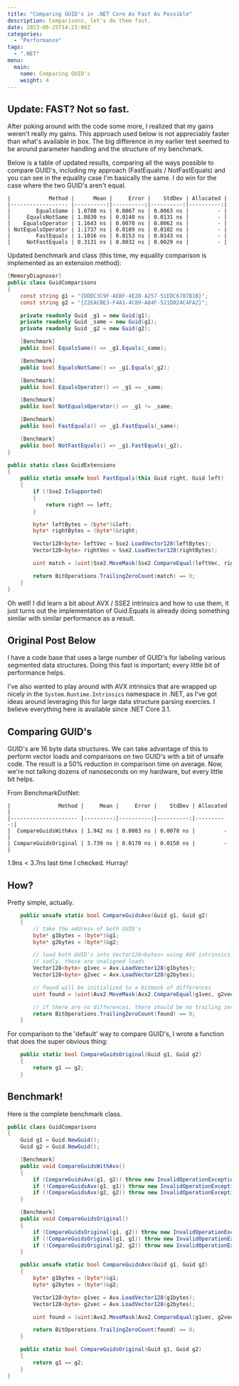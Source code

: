 ```yaml
---
title: "Comparing GUID's in .NET Core As Fast As Possible"
description: Comparisons, let's do them fast.
date: 2023-06-25T14:23:00Z
categories:
  - "Performance"
tags:
  - ".NET"
menu:
  main:
    name: Comparing GUID's
    weight: 4
---
```

## Update: FAST? Not so fast.

After poking around with the code some more, I realized that my gains weren't really my gains. This approach used below is not appreciably faster than what's available in box. The big difference in my earlier test seemed to be around parameter handling and the structure of my benchmark.

Below is a table of updated results, comparing all the ways possible to compare GUID's, including my approach (FastEquals / NotFastEquals) and you can see in the equality case I'm basically the same. I do win for the case where the two GUID's aren't equal.

```
|            Method |      Mean |     Error |    StdDev | Allocated |
|------------------ |----------:|----------:|----------:|----------:|
|        EqualsSame | 1.0788 ns | 0.0067 ns | 0.0063 ns |         - |
|     EqualsNotSame | 1.0830 ns | 0.0140 ns | 0.0131 ns |         - |
|    EqualsOperator | 1.1643 ns | 0.0070 ns | 0.0062 ns |         - |
| NotEqualsOperator | 1.1737 ns | 0.0109 ns | 0.0102 ns |         - |
|        FastEquals | 1.1016 ns | 0.0153 ns | 0.0143 ns |         - |
|     NotFastEquals | 0.3131 ns | 0.0032 ns | 0.0029 ns |         - |
```

Updated benchmark and class (this time, my equality comparison is implemented as an extension method):

```c#
[MemoryDiagnoser]
public class GuidComparisons
{
    const string g1 = "{DDDC3C9F-AEBF-4E28-A257-51EDC6787B1B}";
    const string g2 = "{22EACBE3-F4A1-4C89-A84F-521D024C4FA2}";

    private readonly Guid _g1 = new Guid(g1);
    private readonly Guid _same = new Guid(g1);
    private readonly Guid _g2 = new Guid(g2);

    [Benchmark]
    public bool EqualsSame() => _g1.Equals(_same);

    [Benchmark]
    public bool EqualsNotSame() => _g1.Equals(_g2);

    [Benchmark]
    public bool EqualsOperator() => _g1 == _same;

    [Benchmark]
    public bool NotEqualsOperator() => _g1 != _same;

    [Benchmark]
    public bool FastEquals() => _g1.FastEquals(_same);

    [Benchmark]
    public bool NotFastEquals() => _g1.FastEquals(_g2);
}

public static class GuidExtensions
{
    public static unsafe bool FastEquals(this Guid right, Guid left)
    {
        if (!Sse2.IsSupported)
        {
            return right == left;
        }

        byte* leftBytes = (byte*)&left;
        byte* rightBytes = (byte*)&right;

        Vector128<byte> leftVec = Sse2.LoadVector128(leftBytes);
        Vector128<byte> rightVec = Sse2.LoadVector128(rightBytes);

        uint match = (uint)Sse2.MoveMask(Sse2.CompareEqual(leftVec, rightVec));

        return BitOperations.TrailingZeroCount(match) == 0;
    }
}
```

Oh well! I did learn a bit about AVX / SSE2 intrinsics and how to use them, it just turns out the implementation of Guid.Equals is already doing something similar with similar performance as a result.

## Original Post Below

I have a code base that uses a large number of GUID's for labeling various segmented data structures. Doing this fast is important; every little bit of performance helps. 

I've also wanted to play around with AVX intrinsics that are wrapped up nicely in the `System.Runtime.Intrinsics` namespace in .NET, as I've got ideas around leveraging this for large data structure parsing exercies. I believe everything here is available since .NET Core 3.1.

<!--more-->

## Comparing GUID's

GUID's are 16 byte data structures. We can take advantage of this to perform vector loads and comparisons on two GUID's with a bit of unsafe code. The result is a 50% reduction in comparison time on average. Now, we're not talking dozens of nanoseconds on my hardware, but every little bit helps.

From BenchmarkDotNet:

```
|               Method |     Mean |     Error |    StdDev | Allocated |
|--------------------- |---------:|----------:|----------:|----------:|
|  CompareGuidsWithAvx | 1.942 ns | 0.0083 ns | 0.0078 ns |         - |
| CompareGuidsOriginal | 3.739 ns | 0.0170 ns | 0.0150 ns |         - |
```

1.9ns < 3.7ns last time I checked. Hurray!

## How?

Pretty simple, actually.

```c#
    public unsafe static bool CompareGuidsAvx(Guid g1, Guid g2)
    {
        // take the address of both GUID's
        byte* g1bytes = (byte*)&g1;
        byte* g2bytes = (byte*)&g2;

        // load both GUID's into Vector128<bytes> using AVX intrinsics
        // sadly, these are unaligned loads
        Vector128<byte> g1vec = Avx.LoadVector128(g1bytes);
        Vector128<byte> g2vec = Avx.LoadVector128(g2bytes);

        // found will be initialized to a bitmask of differences
        uint found = (uint)Avx2.MoveMask(Avx2.CompareEqual(g1vec, g2vec));

        // if there are no differences, there should be no trailing zeros in the bitmask
        return BitOperations.TrailingZeroCount(found) == 0;
    }
```

For comparison to the 'default' way to compare GUID's, I wrote a function that does the super obvious thing:

```c#
    public static bool CompareGuidsOriginal(Guid g1, Guid g2)
    {
        return g1 == g2;
    }
```

## Benchmark!

Here is the complete benchmark class.

```c#
public class GuidComparisons
{
    Guid g1 = Guid.NewGuid();
    Guid g2 = Guid.NewGuid();

    [Benchmark]
    public void CompareGuidsWithAvx()
    {
        if (CompareGuidsAvx(g1, g2)) throw new InvalidOperationException();
        if (!CompareGuidsAvx(g1, g1)) throw new InvalidOperationException();
        if (!CompareGuidsAvx(g2, g2)) throw new InvalidOperationException();
    }

    [Benchmark]
    public void CompareGuidsOriginal()
    {
        if (CompareGuidsOriginal(g1, g2)) throw new InvalidOperationException();
        if (!CompareGuidsOriginal(g1, g1)) throw new InvalidOperationException();
        if (!CompareGuidsOriginal(g2, g2)) throw new InvalidOperationException();
    }

    public unsafe static bool CompareGuidsAvx(Guid g1, Guid g2)
    {
        byte* g1bytes = (byte*)&g1;
        byte* g2bytes = (byte*)&g2;

        Vector128<byte> g1vec = Avx.LoadVector128(g1bytes);
        Vector128<byte> g2vec = Avx.LoadVector128(g2bytes);

        uint found = (uint)Avx2.MoveMask(Avx2.CompareEqual(g1vec, g2vec));

        return BitOperations.TrailingZeroCount(found) == 0;
    }

    public static bool CompareGuidsOriginal(Guid g1, Guid g2)
    {
        return g1 == g2;
    }
}

```

